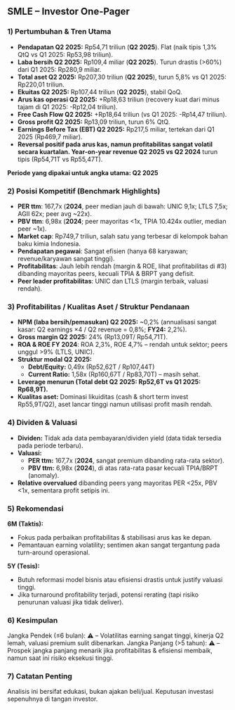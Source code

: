 ## SMLE – Investor One-Pager

### 1) Pertumbuhan & Tren Utama
- **Pendapatan Q2 2025:** Rp54,71 triliun (**Q2 2025**). Flat (naik tipis 1,3% QtQ vs Q1 2025: Rp53,98 triliun).  
- **Laba bersih Q2 2025:** Rp109,4 miliar (**Q2 2025**). Turun drastis (>60%) dari Q1 2025: Rp280,9 miliar.
- **Total aset Q2 2025:** Rp207,30 triliun (**Q2 2025**), turun 5,8% vs Q1 2025: Rp220,01 triliun.
- **Ekuitas Q2 2025:** Rp107,44 triliun (**Q2 2025**), stabil QoQ.
- **Arus kas operasi Q2 2025:** +Rp18,63 triliun (recovery kuat dari minus tajam di Q1 2025: -Rp12,04 triliun).
- **Free Cash Flow Q2 2025:** +Rp18,64 triliun (vs Q1 2025: -Rp14,47 triliun).
- **Gross profit Q2 2025:** Rp13,09 triliun, turun 6% QtQ.
- **Earnings Before Tax (EBT) Q2 2025:** Rp217,5 miliar, tertekan dari Q1 2025 (Rp469,7 miliar).
- **Reversal positif pada arus kas, namun profitabilitas sangat volatil secara kuartalan. Year-on-year revenue Q2 2025 vs Q2 2024** turun tipis (Rp54,71T vs Rp55,47T).
  
**Periode yang dipakai untuk angka utama: Q2 2025**

### 2) Posisi Kompetitif (Benchmark Highlights)
- **PER ttm**: 167,7x (**2024**, peer median jauh di bawah: UNIC 9,1x; LTLS 7,5x; AGII 62x; peer avg ~22x).
- **PBV ttm**: 6,98x (**2024**; peer mayoritas <1x, TPIA 10.424x outlier, median peer ~1x).
- **Market cap**: Rp749,7 triliun, salah satu yang terbesar di kelompok bahan baku kimia Indonesia.
- **Pendapatan pegawai**: Sangat efisien (hanya 68 karyawan; revenue/karyawan sangat tinggi).
- **Profitabilitas**: Jauh lebih rendah (margin & ROE, lihat profitabilitas di #3) dibanding mayoritas peers, kecuali TPIA & BRPT yang defisit.
- **Peer leader profitabilitas**: UNIC dan LTLS (margin terbaik, valuasi rendah).

### 3) Profitabilitas / Kualitas Aset / Struktur Pendanaan
- **NPM (laba bersih/pemasukan) Q2 2025:** ~0,2% (annualisasi sangat kasar: Q2 earnings ×4 / Q2 revenue = 0,8%; **FY24:** 2,2%).
- **Gross margin Q2 2025:** 24% (Rp13,09T/ Rp54,71T).
- **ROA & ROE FY 2024**: ROA 2,3%, ROE 4,7% – rendah untuk sektor; peers unggul >9% (LTLS, UNIC).
- **Struktur modal Q2 2025:**  
    - **Debt/Equity:** 0,49x (Rp52,62T / Rp107,44T)
    - **Current Ratio:** 1,58x (Rp160,67T / Rp83,70T) – masih sehat.
- **Leverage menurun (Total debt Q2 2025: Rp52,6T vs Q1 2025: Rp68,9T).**
- **Kualitas aset:** Dominasi likuiditas (cash & short term invest Rp55,9T/Q2), aset lancar tinggi namun utilisasi profit masih rendah.

### 4) Dividen & Valuasi
- **Dividen:** Tidak ada data pembayaran/dividen yield (data tidak tersedia pada periode terbaru).
- **Valuasi:**  
    - **PER ttm:** 167,7x (**2024**, sangat premium dibanding rata-rata sektor).
    - **PBV ttm:** 6,98x (**2024**), di atas rata-rata pasar kecuali TPIA/BRPT (anomaly).
- **Relative overvalued** dibanding peers yang mayoritas PER <25x, PBV <1x, sementara profit setipis ini.

### 5) Rekomendasi
**6M (Taktis):**  
- Fokus pada perbaikan profitabilitas & stabilisasi arus kas ke depan.
- Pemantauan earning volatility; sentimen akan sangat tergantung pada turn-around operasional.

**5Y (Tesis):**
- Butuh reformasi model bisnis atau efisiensi drastis untuk justify valuasi tinggi.
- Jika turnaround profitability terjadi, potensi rerating (tapi risiko penurunan valuasi jika tidak deliver).

### 6) Kesimpulan
Jangka Pendek (≤6 bulan): ⚠️ – Volatilitas earning sangat tinggi, kinerja Q2 lemah, valuasi premium sulit dibenarkan.
Jangka Panjang (>5 tahun): ⚠️ – Prospek jangka panjang menarik jika profitabilitas & efisiensi membaik, namun saat ini risiko eksekusi tinggi.

### 7) Catatan Penting
Analisis ini bersifat edukasi, bukan ajakan beli/jual. Keputusan investasi sepenuhnya di tangan investor.